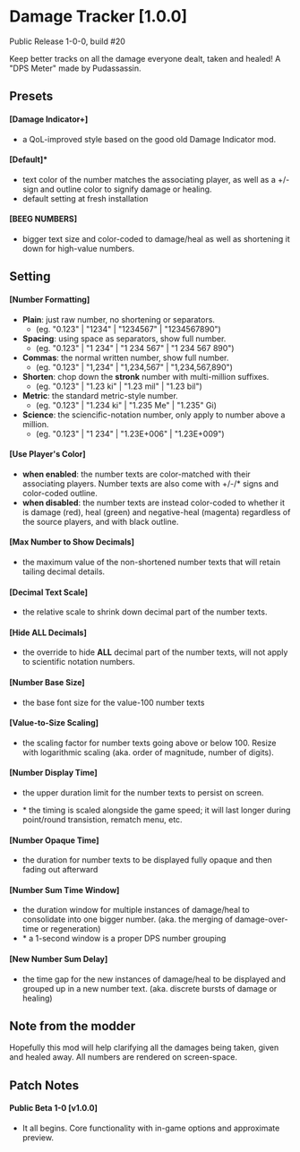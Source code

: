 # Damage Tracker [1.0.0] 
Public Release 1-0-0, build #20

Keep better tracks on all the damage everyone dealt, taken and healed! A "DPS Meter" made by Pudassassin.

## **Presets**

#### \[Damage Indicator+]
- a QoL-improved style based on the good old Damage Indicator mod.

#### \[Default]*
- text color of the number matches the associating player, as well as a +/- sign and outline color to signify damage or healing.
- default setting at fresh installation

#### \[BEEG NUMBERS]
- bigger text size and color-coded to damage/heal as well as shortening it down for high-value numbers.

## **Setting**

#### \[Number Formatting]
- **Plain**: just raw number, no shortening or separators.
    - (eg. "0.123" | "1234" | "1234567" | "1234567890")
- **Spacing**: using space as separators, show full number.
    - (eg. "0.123" | "1 234" | "1 234 567" | "1 234 567 890")
- **Commas**: the normal written number, show full number.
    - (eg. "0.123" | "1,234" | "1,234,567" | "1,234,567,890")
- **Shorten**: chop down the **stronk** number with multi-million suffixes.
    - (eg. "0.123" | "1.23 ki" | "1.23 mil" | "1.23 bil")
- **Metric**: the standard metric-style number.
    - (eg. "0.123" | "1.234 ki" | "1.235 Me" | "1.235" Gi)
- **Science**: the sciencific-notation number, only apply to number above a million.
    - (eg. "0.123" | "1 234" | "1.23E+006" | "1.23E+009")

#### \[Use Player's Color]
- **when enabled**: the number texts are color-matched with their associating players. Number texts are also come with +/-/* signs and color-coded outline.
- **when disabled**: the number texts are instead color-coded to whether it is damage (red), heal (green) and negative-heal (magenta) regardless of the source players, and with black outline.


#### \[Max Number to Show Decimals]
- the maximum value of the non-shortened number texts that will retain tailing decimal details.

#### \[Decimal Text Scale]
- the relative scale to shrink down decimal part of the number texts.

#### \[Hide ALL Decimals]
- the override to hide **ALL** decimal part of the number texts, will not apply to scientific notation numbers.


#### \[Number Base Size]
- the base font size for the value-100 number texts

#### \[Value-to-Size Scaling]
- the scaling factor for number texts going above or below 100. Resize with logarithmic scaling (aka. order of magnitude, number of digits).


#### \[Number Display Time]
- the upper duration limit for the number texts to persist on screen.
* \* the timing is scaled alongside the game speed; it will last longer during point/round transistion, rematch menu, etc.

#### \[Number Opaque Time]
- the duration for number texts to be displayed fully opaque and then fading out afterward

#### \[Number Sum Time Window]
- the duration window for multiple instances of damage/heal to consolidate into one bigger number. (aka. the merging of  damage-over-time or regeneration)
- \* a 1-second window is a proper DPS number grouping

#### \[New Number Sum Delay]
- the time gap for the new instances of damage/heal to be displayed and grouped up in a new number text. (aka. discrete bursts of damage or healing)


## **Note from the modder**
Hopefully this mod will help clarifying all the damages being taken, given and healed away. All numbers are rendered on screen-space.

## Patch Notes
#### Public Beta 1-0 \[v1.0.0]
- It all begins. Core functionality with in-game options and approximate preview.
